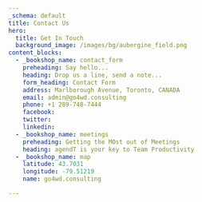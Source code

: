 ```yaml
---
_schema: default
title: Contact Us
hero:
  title: Get In Touch
  background_image: /images/bg/aubergine_field.png
content_blocks:
  - _bookshop_name: contact_form
    preheading: Say hello...
    heading: Drop us a line, send a note...
    form_heading: Contact Form
    address: Marlborough Avenue, Toronto, CANADA
    email: admin@go4wd.consulting
    phone: +1 289-748-7444
    facebook:
    twitter:
    linkedin:
  - _bookshop_name: meetings
    preheading: Getting the MOst out of Meetings
    heading: agendT is your key to Team Productivity
  - _bookshop_name: map
    latitude: 43.7031
    longitude: -79.51219
    name: go4wd.consulting

---
```


